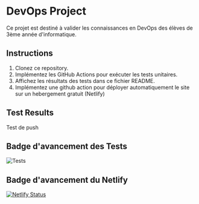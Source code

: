 # DevOps Project

Ce projet est destiné à valider les connaissances en DevOps des élèves de 3ème année d'informatique.

## Instructions

1. Clonez ce repository.
2. Implémentez les GitHub Actions pour exécuter les tests unitaires.
3. Affichez les résultats des tests dans ce fichier README.
4. Implémentez une github action pour déployer automatiquement le site sur un hebergement gratuit (Netlify)

## Test Results

Test de push

## Badge d'avancement des Tests

![Tests](https://github.com/theblackhat17/CC1-DEVOPS-3INFO/actions/workflows/test.yml/badge.svg)

## Badge d'avancement du Netlify 

[![Netlify Status](https://api.netlify.com/api/v1/badges/402823d7-d00b-4b48-909e-ed07606182eb/deploy-status)](https://app.netlify.com/sites/tbh17/deploys)